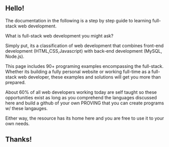 ## Hello! 

The documentation in the following is a step by step guide to learning full-stack web development. 

What is full-stack web development you might ask? 

Simply put, its a classification of web development that combines front-end development (HTML,CSS,Javascript) with back-end development (MySQL, Node.js). 

This page includes 90+ programing examples encompassing the full-stack. Whether its building a fully personal website or working full-time as a full-stack web developer, these examples and solutions will get you more than prepared. 

About 60% of all web developers working today are self taught so these opportunities exist as long as you comprehend the languages discussed here and build a github of your own PROVING that you can create programs w/ these langauges. 

Either way, the resource has its home here and you are free to use it to your own needs.

## Thanks!